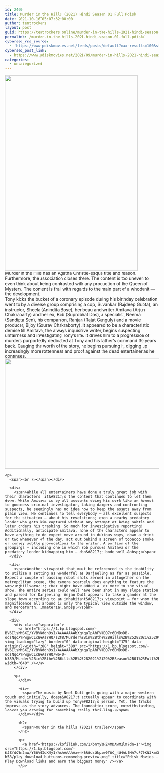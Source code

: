 ```yaml
---
id: 2460
title: Murder in the Hills (2021) Hindi Season 01 Full Pdisk
date: 2021-10-16T05:07:32+00:00
author: tentrockers
layout: post
guid: https://tentrockers.online/murder-in-the-hills-2021-hindi-season-01-full-pdisk/
permalink: /murder-in-the-hills-2021-hindi-season-01-full-pdisk/
cyberseo_rss_source:
  - 'https://www.pdiskmovies.net/feeds/posts/default?max-results=100&start-index=201'
cyberseo_post_link:
  - https://www.pdiskmovies.net/2021/09/murder-in-hills-2021-hindi-season-01.html
categories:
  - Uncategorized
---
```

<div class="separator">
  <a href="https://1.bp.blogspot.com/-_zczeGRBj7w/YVBUfSFL1FI/AAAAAAAAbXU/cGFHED2mbiUifXF7_VWKzehzKsH_KuRCQCLcBGAsYHQ/s1473/Murder%2Bin%2Bthe%2BHills%2B%25282021%2529%2BSeason%2B01%2BFull%2BPdisk.jpg"><img loading="lazy" border="0" data-original-height="1473" data-original-width="1000" height="640" src="https://1.bp.blogspot.com/-_zczeGRBj7w/YVBUfSFL1FI/AAAAAAAAbXU/cGFHED2mbiUifXF7_VWKzehzKsH_KuRCQCLcBGAsYHQ/w434-h640/Murder%2Bin%2Bthe%2BHills%2B%25282021%2529%2BSeason%2B01%2BFull%2BPdisk.jpg" width="434" /></a>
</div>



<div>
  <div>
    <span>Murder in the Hills has an Agatha Christie-esque title and reason. Furthermore, the association closes there. The content is too uneven to even think about being contrasted with any production of the Queen of Mystery. The content is frail with regards to the main part of a whodunit — the development.&nbsp;</span>
  </div>
  
  <div>
    <span>Tony kicks the bucket of a coronary episode during his birthday celebration went to by a diverse group comprising a cop, Suvankar (Rajdeep Gupta), an instructor, Sheela (Anindita Bose), her beau and writer Amitava (Arjun Chakrabarty) and her ex, Bob (Suprobhat Das), a specialist, Neema (Sandipta Sen), his companion, Ranjan (Rajat Ganguly) and a movie producer, Bijoy (Sourav Chakraborty). It appeared to be a characteristic demise till Amitava, the always inquisitive writer, begins suspecting unfairness and investigating Tony&#8217;s life. It drives him to a progression of murders purportedly dedicated at Tony and his father&#8217;s command 30 years back. Gauging the worth of the story, he begins pursuing it, digging up increasingly more rottenness and proof against the dead entertainer as he continues.&nbsp;</span>
  </div>
  
  <div>
    <div class="separator">
      <a href="https://1.bp.blogspot.com/-YzCL4TwF46E/YVBVRHmdIMI/AAAAAAAAbXc/Uv-aK3wGdw4Tf1no4GQQPwwGv_Zmha8QQCLcBGAsYHQ/s1920/Murder%2Bin%2Bthe%2BHills%2B%25282021%2529%2BSeason%2B01%2BFull%2BPdisk%2B2.jpg"><img loading="lazy" border="0" data-original-height="1080" data-original-width="1920" height="360" src="https://1.bp.blogspot.com/-YzCL4TwF46E/YVBVRHmdIMI/AAAAAAAAbXc/Uv-aK3wGdw4Tf1no4GQQPwwGv_Zmha8QQCLcBGAsYHQ/w640-h360/Murder%2Bin%2Bthe%2BHills%2B%25282021%2529%2BSeason%2B01%2BFull%2BPdisk%2B2.jpg" width="640" /></a>
    </div>
    
    <p>
      <span><br /></span></div> 
      
      <div>
        <span>While all entertainers have done a truly great job with their characters, it&#8217;s the content that continues to let them down. While Amitava is by all accounts doing his work like an honest to goodness criminal investigator, taking dangers and confronting suspects, he seemingly has no idea how to keep the assets away from plain view. He continues to tell everybody — all excellent suspects for the situation — about his revelations; even a nearby predatory lender who gets him captured without any attempt at being subtle and later orders his trashing. So much for investigative reporting! Additionally, anticipate Amitava, none of the characters appear to have anything to do expect move around in dubious ways, down a drink or two whenever of the day, act out behind a screen of tobacco smoke or convey subtle provocations to the writer. A portion of the groupings — including one in which Bob pursues Amitava or the predatory lender kidnapping him — don&#8217;t bode well.&nbsp;</span>
      </div>
      
      <div>
        <span>Another viewpoint that must be referenced is the inability to utilize a setting as wonderful as Darjeeling as far as possible. Expect a couple of passing robot shots zeroed in altogether on the metropolitan scene, the camera scarcely does anything to feature the &#8216;hills&#8217; that might have added a lot more to the visual show. The entire series could well have been shot in any slope station and passed for Darjeeling. Anjan Dutt appears to take a gander at the slope town according to an inhabitant&#8217;s viewpoint — for whom the magnificence all around is only the typical view outside the window, and henceforth, immaterial.&nbsp;</span>
      </div>
      
      <div>
        <div class="separator">
          <a href="https://1.bp.blogspot.com/-BV6IlsKMSXI/YVBVWddh9sI/AAAAAAAAbXg/qaTpAhFVUEQ7r6DMDxDB-odsNqoXYPwgwCLcBGAsYHQ/s288/Murder%2Bin%2Bthe%2BHills%2B%25282021%2529%2BSeason%2B01%2BFull%2BPdisk%2B22.jpg"><img loading="lazy" border="0" data-original-height="175" data-original-width="288" height="389" src="https://1.bp.blogspot.com/-BV6IlsKMSXI/YVBVWddh9sI/AAAAAAAAbXg/qaTpAhFVUEQ7r6DMDxDB-odsNqoXYPwgwCLcBGAsYHQ/w640-h389/Murder%2Bin%2Bthe%2BHills%2B%25282021%2529%2BSeason%2B01%2BFull%2BPdisk%2B22.jpg" width="640" /></a>
        </div>
        
        <p>
          </div> 
          
          <div>
            <span>The music by Neel Dutt gets going with a major western touch and initially, doesn&#8217;t actually appear to coordinate with the visuals trying to build up Tony&#8217;s person. Yet, the tracks improve as the story advances. The foundation score, notwithstanding, leaves you craving for something really thrilling.</span>
          </div></div> 
          
          <h2>
            <span>murder in the hills (2021) trailer</span>
          </h2>
          
          <p>
            <a href="https://kofilink.com/1/bnYybHZ4MDAwM2lm?dn=1"><img src="https://1.bp.blogspot.com/-KJZYdQTn3nw/YS8VdIdXMyI/AAAAAAAAaw4/BR8dsGkpxw0T8C_4G4ALfMA7cP79KN3kwCLcBGAsYHQ/w400-h58/play_download_buttuons-removebg-preview.png" title="Pdisk Movies - Play Download links and earn the biggest money" /></a>
          </p>